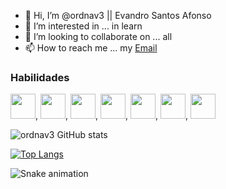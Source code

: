 - 👋 Hi, I’m @ordnav3 || Evandro Santos Afonso
- 👀 I’m interested in ... in learn 
- 💞️ I’m looking to collaborate on ... all
- 📫 How to reach me ... my [Email](mailto:evandrosantosafonso@live.com)

### Habilidades
<img src="https://cdn.jsdelivr.net/gh/devicons/devicon@latest/icons/html5/html5-original.svg" width="40" height="40" />,
<img src="https://cdn.jsdelivr.net/gh/devicons/devicon@latest/icons/css3/css3-original.svg" width="40" height="40" />,
<img src="https://upload.wikimedia.org/wikipedia/commons/thumb/9/99/Unofficial_JavaScript_logo_2.svg/260px-Unofficial_JavaScript_logo_2.svg.png" width="40" height="40" />,
<img src="https://cdn.jsdelivr.net/gh/devicons/devicon@latest/icons/sass/sass-original.svg" width="40" height="40"/>,
<img src="https://cdn.jsdelivr.net/gh/devicons/devicon@latest/icons/less/less-plain-wordmark.svg" width="40" height="40"/>,
<img src="https://cdn.jsdelivr.net/gh/devicons/devicon@latest/icons/typescript/typescript-original.svg" width="40" height="40"/>,
<img src="https://cdn.jsdelivr.net/gh/devicons/devicon@latest/icons/java/java-original-wordmark.svg" width="40" height="40" />

![ordnav3 GitHub stats](https://github-readme-stats.vercel.app/api?username=ordnav3&show_icons=true&theme=radical)

[![Top Langs](https://github-readme-stats.vercel.app/api/top-langs/?username=ordnav3&theme=radical&layout=donut)](https://github.com/anuraghazra/github-readme-stats)

![Snake animation](https://github.com/seu-usuário-aqui/seu-usuário-aqui/blob/output/github-contribution-grid-snake.svg)

<!---
ordnav3/ordnav3 is a ✨ special ✨ repository because its `README.md` (this file) appears on your GitHub profile.
You can click the Preview link to take a look at your changes.
--->

